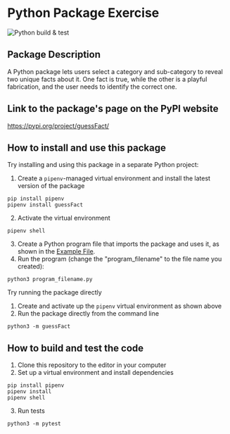# Python Package Exercise
![Python build & test](https://github.com/software-students-fall2024/3-python-package-thecoders2/actions/workflows/build.yaml/badge.svg)

## Package Description

A Python package lets users select a category and sub-category to reveal two unique facts about it. One fact is true, while the other is a playful fabrication, and the user needs to identify the correct one. 

## Link to the package's page on the PyPI website

https://pypi.org/project/guessFact/

## How to install and use this package

Try installing and using this package in a separate Python project:

1. Create a `pipenv`-managed virtual environment and install the latest version of the package 
```
pip install pipenv
pipenv install guessFact
```
2. Activate the virtual environment
```
pipenv shell
```
3. Create a Python program file that imports the package and uses it, as shown in the [Example File](https://github.com/software-students-fall2024/3-python-package-thecoders2/blob/main/example.py).
4. Run the program (change the "program_filename" to the file name you created):
```
python3 program_filename.py
```
Try running the package directly
1. Create and activate up the `pipenv` virtual environment as shown above
2. Run the package directly from the command line
```
python3 -m guessFact
```

## How to build and test the code

1. Clone this repository to the editor in your computer
2. Set up a virtual environment and install dependencies
```
pip install pipenv
pipenv install
pipenv shell
```
3. Run tests
```
python3 -m pytest
```
